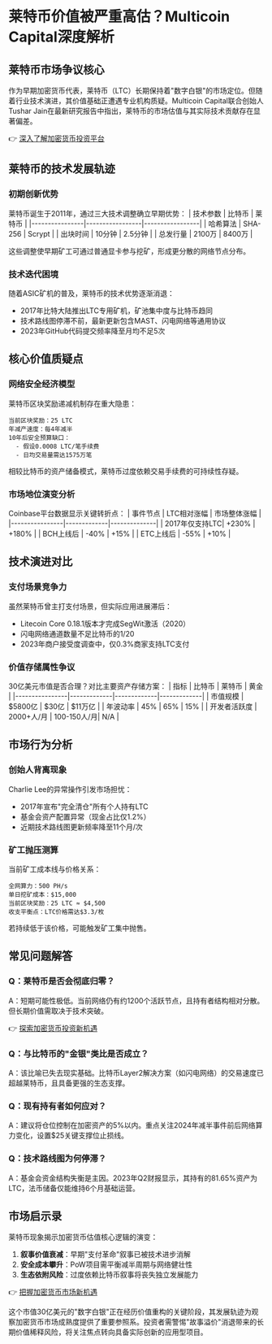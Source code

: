 # 莱特币价值被严重高估？Multicoin Capital深度解析

## 莱特币市场争议核心
作为早期加密货币代表，莱特币（LTC）长期保持着"数字白银"的市场定位。但随着行业技术演进，其价值基础正遭遇专业机构质疑。Multicoin Capital联合创始人Tushar Jain在最新研究报告中指出，莱特币的市场估值与其实际技术贡献存在显著偏差。

👉 [深入了解加密货币投资平台](https://bit.ly/okx_welcome)

## 莱特币的技术发展轨迹
### 初期创新优势
莱特币诞生于2011年，通过三大技术调整确立早期优势：
| 技术参数       | 比特币          | 莱特币          |
|----------------|-----------------|-----------------|
| 哈希算法       | SHA-256         | Scrypt          |
| 出块时间       | 10分钟          | 2.5分钟         |
| 总发行量       | 2100万          | 8400万          |

这些调整使早期矿工可通过普通显卡参与挖矿，形成更分散的网络节点分布。

### 技术迭代困境
随着ASIC矿机的普及，莱特币的技术优势逐渐消退：
- 2017年比特大陆推出LTC专用矿机，矿池集中度与比特币趋同
- 技术路线图停滞不前，最新更新包含MAST、闪电网络等通用协议
- 2023年GitHub代码提交频率降至月均不足5次

## 核心价值质疑点
### 网络安全经济模型
莱特币区块奖励递减机制存在重大隐患：
```
当前区块奖励：25 LTC
年减产速度：每4年减半
10年后安全预算缺口：
  - 假设0.0008 LTC/笔手续费
  - 日均交易量需达1575万笔
```
相较比特币的资产储备模式，莱特币过度依赖交易手续费的可持续性存疑。

### 市场地位演变分析
Coinbase平台数据显示关键转折点：
| 事件节点       | LTC相对涨幅 | 市场整体涨幅 |
|----------------|-------------|--------------|
| 2017年仅支持LTC| +230%       | +180%        |
| BCH上线后      | -40%        | +15%         |
| ETC上线后      | -55%        | +10%         |

## 技术演进对比
### 支付场景竞争力
虽然莱特币曾主打支付场景，但实际应用进展滞后：
- Litecoin Core 0.18.1版本才完成SegWit激活（2020）
- 闪电网络通道数量不足比特币的1/20
- 2023年商户接受度调查中，仅0.3%商家支持LTC支付

### 价值存储属性争议
30亿美元市值是否合理？对比主要资产存储方案：
| 指标           | 比特币        | 莱特币        | 黄金          |
|----------------|-------------|-------------|-------------|
| 市值规模       | $5800亿     | $30亿       | $11万亿     |
| 年波动率       | 45%         | 65%         | 15%         |
| 开发者活跃度   | 2000+人/月  | 100-150人/月| N/A         |

## 市场行为分析
### 创始人背离现象
Charlie Lee的异常操作引发市场担忧：
- 2017年宣布"完全清仓"所有个人持有LTC
- 基金会资产配置异常（现金占比仅1.2%）
- 近期技术路线图更新频率降至11个月/次

### 矿工抛压测算
当前矿工成本线与价格关系：
```
全网算力：500 PH/s
单日挖矿成本：$15,000
当前区块奖励：25 LTC ≈ $4,500
收支平衡点：LTC价格需达$3.3/枚
```
若持续低于该价格，可能触发矿工集中抛售。

## 常见问题解答
### Q：莱特币是否会彻底归零？
A：短期可能性极低。当前网络仍有约1200个活跃节点，且持有者结构相对分散。但长期价值需取决于技术突破。

👉 [探索加密货币投资新机遇](https://bit.ly/okx_welcome)

### Q：与比特币的"金银"类比是否成立？
A：该比喻已失去现实基础。比特币Layer2解决方案（如闪电网络）的交易速度已超越莱特币，且具备更强的生态支撑。

### Q：现有持有者如何应对？
A：建议将仓位控制在加密资产的5%以内。重点关注2024年减半事件前后网络算力变化，设置$25关键支撑位止损线。

### Q：技术路线图为何停滞？
A：基金会资金结构失衡是主因。2023年Q2财报显示，其持有的81.65%资产为LTC，法币储备仅能维持6个月基础运营。

## 市场启示录
莱特币现象揭示加密货币估值核心逻辑的演变：
1. **叙事价值衰减**：早期"支付革命"叙事已被技术进步消解
2. **安全成本攀升**：PoW项目需平衡减半周期与网络健壮性
3. **生态依附风险**：过度依赖比特币叙事将丧失独立发展能力

👉 [把握加密货币市场新机遇](https://bit.ly/okx_welcome)

这个市值30亿美元的"数字白银"正在经历价值重构的关键阶段，其发展轨迹为观察加密货币市场成熟度提供了重要参照系。投资者需警惕"故事溢价"消退带来的长期价值稀释风险，将关注焦点转向具备实际创新的应用型项目。